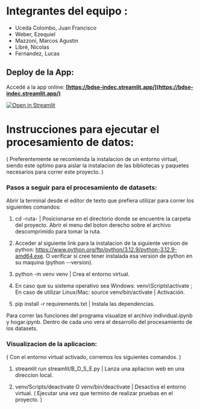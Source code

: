 # Integrantes del equipo : 

- Uceda Colombo, Juan Francisco
- Weber, Ezequiel
- Mazzoni, Marcos Agustin
- Libré, Nicolas
- Fernandez, Lucas

##  Deploy de la App:

  Accedé a la app online:
**[https://bdse-indec.streamlit.app/](https://bdse-indec.streamlit.app/)** 

[![Open in Streamlit](https://static.streamlit.io/badges/streamlit_badge_black_white.svg)](https://bdse-indec.streamlit.app/)


# Instrucciones para ejecutar el procesamiento de datos:

( Preferentemente se recomienda la instalacion de un entorno virtual, siendo este optimo para aislar la instalacion de las bibliotecas y paquetes necesarios para correr este proyecto. )

### Pasos a seguir para el procesamiento de datasets: 

Abrir la terminal desde el editor de texto que prefiera utilizar para correr los siguientes comandos: 

1. cd -ruta- | Posicionarse en el directorio donde se encuentre la carpeta del proyecto. Abrir el menu del boton derecho sobre el archivo descomprimido para tomar la ruta.

2. Acceder al siguiente link para la instalacion de la siguiente version de python: https://www.python.org/ftp/python/3.12.9/python-3.12.9-amd64.exe. O verificar si cree tener instalada esa version de python en su maquina (python --version). 

2. python -m venv venv  |  Crea el entorno virtual.

3. En caso que su sistema operativo sea Windows: venv\Scripts\activate ; En caso de utilizar Linux/Mac: source venv/bin/activate  |  Activación.

4. pip install -r requirements.txt | Instala las dependencias.

Para correr las funciones del programa visualize el archivo individual.ipynb y hogar.ipynb. Dentro de cada uno vera el desarrollo del procesamiento de los datasets.

### Visualizacion de la aplicacion: 

( Con el entorno virtual activado, corremos los siguientes comandos. )

1. streamlit run streamlit/B_D_S_E.py  |  Lanza una apliacion web en una direccion local.

2. venv/Scripts/deactivate O venv/bin/deactivate  |  Desactiva el entorno virtual. ( Ejecutar una vez que termino de realizar pruebas en el proyecto. )

